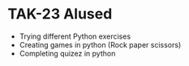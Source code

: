 # TAK-23 Alused

 - Trying different Python exercises
 - Creating games in python (Rock paper scissors)
 - Completing quizez in python
